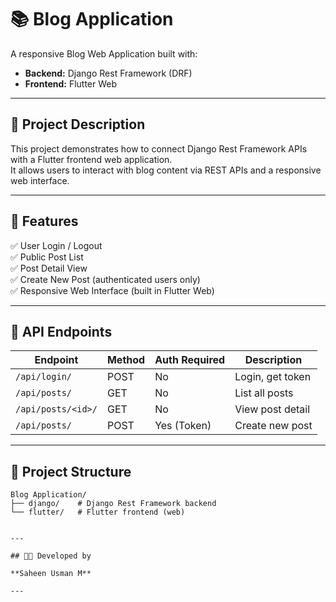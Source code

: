 # 📚 Blog Application

A responsive Blog Web Application built with:

- **Backend:** Django Rest Framework (DRF)
- **Frontend:** Flutter Web

---

## 📝 Project Description

This project demonstrates how to connect Django Rest Framework APIs with a Flutter frontend web application.  
It allows users to interact with blog content via REST APIs and a responsive web interface.

---

## 🚀 Features

✅ User Login / Logout  
✅ Public Post List  
✅ Post Detail View  
✅ Create New Post (authenticated users only)  
✅ Responsive Web Interface (built in Flutter Web)

---

## 🔗 API Endpoints

| Endpoint               | Method | Auth Required | Description         |
| ---------------------- | ------ | ------------- | ------------------- |
| `/api/login/`          | POST   | No            | Login, get token    |
| `/api/posts/`          | GET    | No            | List all posts      |
| `/api/posts/<id>/`     | GET    | No            | View post detail    |
| `/api/posts/`          | POST   | Yes (Token)   | Create new post     |

---

## 📂 Project Structure

```text
Blog Application/
├── django/    # Django Rest Framework backend
└── flutter/   # Flutter frontend (web)


---

## 👨‍💻 Developed by

**Saheen Usman M**  

---


